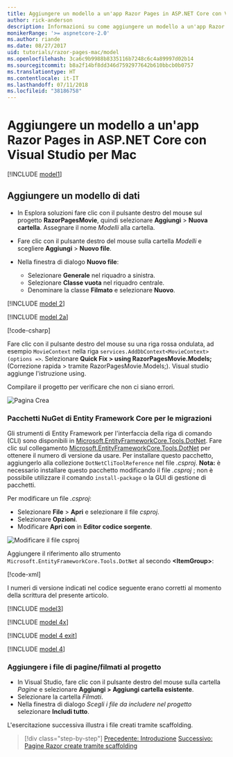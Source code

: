 ```yaml
---
title: Aggiungere un modello a un'app Razor Pages in ASP.NET Core con Visual Studio per Mac
author: rick-anderson
description: Informazioni su come aggiungere un modello a un'app Razor Pages in ASP.NET Core con Visual Studio per Mac.
monikerRange: '>= aspnetcore-2.0'
ms.author: riande
ms.date: 08/27/2017
uid: tutorials/razor-pages-mac/model
ms.openlocfilehash: 3ca6c9b9988b8335116b7248c6c4a89997d02b14
ms.sourcegitcommit: b8a2f14bf8dd346d7592977642b610bbcb0b0757
ms.translationtype: HT
ms.contentlocale: it-IT
ms.lasthandoff: 07/11/2018
ms.locfileid: "38186758"
---
```

# <a name="add-a-model-to-an-aspnet-core-razor-pages-app-with-visual-studio-for-mac"></a>Aggiungere un modello a un'app Razor Pages in ASP.NET Core con Visual Studio per Mac

[!INCLUDE [model1](../../includes/RP/model1.md)]

## <a name="add-a-data-model"></a>Aggiungere un modello di dati

* In Esplora soluzioni fare clic con il pulsante destro del mouse sul progetto **RazorPagesMovie**, quindi selezionare **Aggiungi** > **Nuova cartella**. Assegnare il nome *Modelli* alla cartella.
* Fare clic con il pulsante destro del mouse sulla cartella *Modelli* e scegliere **Aggiungi** > **Nuovo file**.
* Nella finestra di dialogo **Nuovo file**:

  * Selezionare **Generale** nel riquadro a sinistra.
  * Selezionare **Classe vuota** nel riquadro centrale.
  * Denominare la classe **Filmato** e selezionare **Nuovo**.

[!INCLUDE [model 2](../../includes/RP/model2.md)]

[!INCLUDE [model 2a](../../includes/RP/model2a.md)]

[!code-csharp[](../../tutorials/razor-pages/razor-pages-start/sample/RazorPagesMovie/Startup.cs?name=snippet_ConfigureServices2&highlight=3-6)]

Fare clic con il pulsante destro del mouse su una riga rossa ondulata, ad esempio `MovieContext` nella riga `services.AddDbContext<MovieContext>(options =>`. Selezionare **Quick Fix > using RazorPagesMovie.Models;** (Correzione rapida > tramite RazorPagesMovie.Models;). Visual studio aggiunge l'istruzione using.

Compilare il progetto per verificare che non ci siano errori.

![Pagina Crea](model/red.png)

### <a name="entity-framework-core-nuget-packages-for-migrations"></a>Pacchetti NuGet di Entity Framework Core per le migrazioni

Gli strumenti di Entity Framework per l'interfaccia della riga di comando (CLI) sono disponibili in [Microsoft.EntityFrameworkCore.Tools.DotNet](https://www.nuget.org/packages/Microsoft.EntityFrameworkCore.Tools.DotNet). Fare clic sul collegamento [Microsoft.EntityFrameworkCore.Tools.DotNet](https://www.nuget.org/packages/Microsoft.EntityFrameworkCore.Tools.DotNet) per ottenere il numero di versione da usare. Per installare questo pacchetto, aggiungerlo alla collezione `DotNetCliToolReference` nel file *.csproj*. **Nota:** è necessario installare questo pacchetto modificando il file *.csproj* ; non è possibile utilizzare il comando `install-package` o la GUI di gestione di pacchetti.

Per modificare un file *.csproj*:

* Selezionare **File** > **Apri** e selezionare il file *csproj*.
* Selezionare **Opzioni**.
* Modificare **Apri con** in **Editor codice sorgente**.

![Modificare il file csproj](model/csproj.png)

Aggiungere il riferimento allo strumento `Microsoft.EntityFrameworkCore.Tools.DotNet` al secondo **\<ItemGroup>**:

[!code-xml[](../../tutorials/razor-pages/razor-pages-start/snapshot_cli_sample/RazorPagesMovie/RazorPagesMovie.cli.csproj?highlight=10)]

I numeri di versione indicati nel codice seguente erano corretti al momento della scrittura del presente articolo.

[!INCLUDE [model3](../../includes/RP/model3.md)]

[!INCLUDE [model 4x](../../includes/RP/model4x.md)]

[!INCLUDE [model 4 exit](../../includes/RP/model4exit.md)]

[!INCLUDE [model 4](../../includes/RP/model4.md)]

### <a name="add-the-pagesmovies-files-to-the-project"></a>Aggiungere i file di pagine/filmati al progetto

* In Visual Studio, fare clic con il pulsante destro del mouse sulla cartella *Pagine* e selezionare **Aggiungi > Aggiungi cartella esistente**.
* Selezionare la cartella *Filmati*.
* Nella finestra di dialogo *Scegli i file da includere nel progetto* selezionare **Includi tutto**.

L'esercitazione successiva illustra i file creati tramite scaffolding.

> [!div class="step-by-step"]
> [Precedente: Introduzione](xref:tutorials/razor-pages-mac/razor-pages-start)
> [Successivo: Pagine Razor create tramite scaffolding](xref:tutorials/razor-pages-mac/page)
